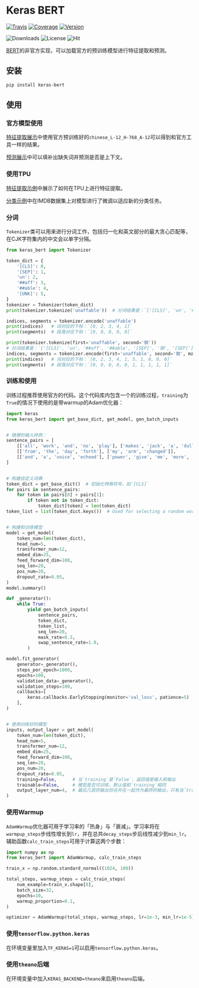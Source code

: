# Keras BERT

[![Travis](https://travis-ci.org/CyberZHG/keras-bert.svg)](https://travis-ci.org/CyberZHG/keras-bert)
[![Coverage](https://coveralls.io/repos/github/CyberZHG/keras-bert/badge.svg?branch=master)](https://coveralls.io/github/CyberZHG/keras-bert)
[![Version](https://img.shields.io/pypi/v/keras-bert.svg)](https://pypi.org/project/keras-bert/)

![Downloads](https://img.shields.io/pypi/dm/keras-bert.svg?style=flat-square)
![License](https://img.shields.io/pypi/l/keras-bert.svg?style=flat-square)
![Hit](http://hits.dwyl.io/CyberZHG/keras-bert.svg)

[BERT](https://arxiv.org/pdf/1810.04805.pdf)的非官方实现，可以加载官方的预训练模型进行特征提取和预测。

## 安装

```bash
pip install keras-bert
```

## 使用

### 官方模型使用

[特征提取展示](./demo/load_model/load_and_extract.py)中使用官方预训练好的`chinese_L-12_H-768_A-12`可以得到和官方工具一样的结果。

[预测展示](./demo/load_model/load_and_predict.py)中可以填补出缺失词并预测是否是上下文。

### 使用TPU

[特征提取示例](https://colab.research.google.com/github/CyberZHG/keras-bert/blob/master/demo/load_model/keras_bert_load_and_extract_tpu.ipynb)中展示了如何在TPU上进行特征提取。

[分类示例](https://colab.research.google.com/github/CyberZHG/keras-bert/blob/master/demo/tune/keras_bert_classification_tpu.ipynb)中在IMDB数据集上对模型进行了微调以适应新的分类任务。

### 分词

`Tokenizer`类可以用来进行分词工作，包括归一化和英文部分的最大贪心匹配等，在CJK字符集内的中文会以单字分隔。

```python
from keras_bert import Tokenizer

token_dict = {
    '[CLS]': 0,
    '[SEP]': 1,
    'un': 2,
    '##aff': 3,
    '##able': 4,
    '[UNK]': 5,
}
tokenizer = Tokenizer(token_dict)
print(tokenizer.tokenize('unaffable'))  # 分词结果是：`['[CLS]', 'un', '##aff', '##able', '[SEP]']`

indices, segments = tokenizer.encode('unaffable')
print(indices)   # 词对应的下标：`[0, 2, 3, 4, 1]`
print(segments)  # 段落对应下标：`[0, 0, 0, 0, 0]`

print(tokenizer.tokenize(first='unaffable', second='钢'))
# 分词结果是：`['[CLS]', 'un', '##aff', '##able', '[SEP]', '钢', '[SEP]']`
indices, segments = tokenizer.encode(first='unaffable', second='钢', max_len=10)
print(indices)   # 词对应的下标：`[0, 2, 3, 4, 1, 5, 1, 0, 0, 0]`
print(segments)  # 段落对应下标：`[0, 0, 0, 0, 0, 1, 1, 1, 1, 1]`
```

### 训练和使用

训练过程推荐使用官方的代码。这个代码库内包含一个的训练过程，`training`为`True`的情况下使用的是带warmup的Adam优化器：

```python
import keras
from keras_bert import get_base_dict, get_model, gen_batch_inputs


# 随便的输入样例：
sentence_pairs = [
    [['all', 'work', 'and', 'no', 'play'], ['makes', 'jack', 'a', 'dull', 'boy']],
    [['from', 'the', 'day', 'forth'], ['my', 'arm', 'changed']],
    [['and', 'a', 'voice', 'echoed'], ['power', 'give', 'me', 'more', 'power']],
]


# 构建自定义词典
token_dict = get_base_dict()  # 初始化特殊符号，如`[CLS]`
for pairs in sentence_pairs:
    for token in pairs[0] + pairs[1]:
        if token not in token_dict:
            token_dict[token] = len(token_dict)
token_list = list(token_dict.keys())  # Used for selecting a random word


# 构建和训练模型
model = get_model(
    token_num=len(token_dict),
    head_num=5,
    transformer_num=12,
    embed_dim=25,
    feed_forward_dim=100,
    seq_len=20,
    pos_num=20,
    dropout_rate=0.05,
)
model.summary()

def _generator():
    while True:
        yield gen_batch_inputs(
            sentence_pairs,
            token_dict,
            token_list,
            seq_len=20,
            mask_rate=0.3,
            swap_sentence_rate=1.0,
        )

model.fit_generator(
    generator=_generator(),
    steps_per_epoch=1000,
    epochs=100,
    validation_data=_generator(),
    validation_steps=100,
    callbacks=[
        keras.callbacks.EarlyStopping(monitor='val_loss', patience=5)
    ],
)


# 使用训练好的模型
inputs, output_layer = get_model(
    token_num=len(token_dict),
    head_num=5,
    transformer_num=12,
    embed_dim=25,
    feed_forward_dim=100,
    seq_len=20,
    pos_num=20,
    dropout_rate=0.05,
    training=False,      # 当`training`是`False`，返回值是输入和输出
    trainable=False,     # 模型是否可训练，默认值和`training`相同
    output_layer_num=4,  # 最后几层的输出将合并在一起作为最终的输出，只有当`training`是`False`有效
)
```

### 使用Warmup

`AdamWarmup`优化器可用于学习率的「热身」与「衰减」。学习率将在`warmpup_steps`步线性增长到`lr`，并在总共`decay_steps`步后线性减少到`min_lr`。辅助函数`calc_train_steps`可用于计算这两个步数：

```python
import numpy as np
from keras_bert import AdamWarmup, calc_train_steps

train_x = np.random.standard_normal((1024, 100))

total_steps, warmup_steps = calc_train_steps(
    num_example=train_x.shape[0],
    batch_size=32,
    epochs=10,
    warmup_proportion=0.1,
)

optimizer = AdamWarmup(total_steps, warmup_steps, lr=1e-3, min_lr=1e-5)
```

### 使用`tensorflow.python.keras`

在环境变量里加入`TF_KERAS=1`可以启用`tensorflow.python.keras`。

### 使用`theano`后端

在环境变量中加入`KERAS_BACKEND=theano`来启用`theano`后端。

